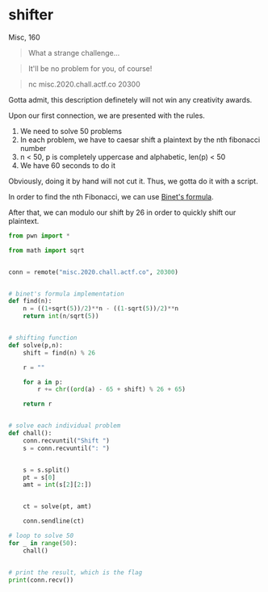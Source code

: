 # shifter
Misc, 160

> What a strange challenge...

> It'll be no problem for you, of course!

> nc misc.2020.chall.actf.co 20300

Gotta admit, this description definetely will not win any creativity awards.

Upon our first connection, we are presented with the rules.
1. We need to solve 50 problems
2. In each problem, we have to caesar shift a plaintext by the nth fibonacci number
3. n < 50, p is completely uppercase and alphabetic, len(p) < 50
4. We have 60 seconds to do it

Obviously, doing it by hand will not cut it. Thus, we gotta do it with a script.

In order to find the nth Fibonacci, we can use [Binet's formula](https://artofproblemsolving.com/wiki/index.php/Binet%27s_Formula).

After that, we can modulo our shift by 26 in order to quickly shift our plaintext.


```python
from pwn import *

from math import sqrt


conn = remote("misc.2020.chall.actf.co", 20300)


# binet's formula implementation
def find(n):
    n = ((1+sqrt(5))/2)**n - ((1-sqrt(5))/2)**n
    return int(n/sqrt(5))


# shifting function
def solve(p,n):
    shift = find(n) % 26

    r = ""

    for a in p:
        r += chr((ord(a) - 65 + shift) % 26 + 65)

    return r


# solve each individual problem
def chall():
    conn.recvuntil("Shift ")
    s = conn.recvuntil(": ")


    s = s.split()
    pt = s[0]
    amt = int(s[2][2:])


    ct = solve(pt, amt)

    conn.sendline(ct)

# loop to solve 50
for _ in range(50):
    chall()


# print the result, which is the flag
print(conn.recv())
```